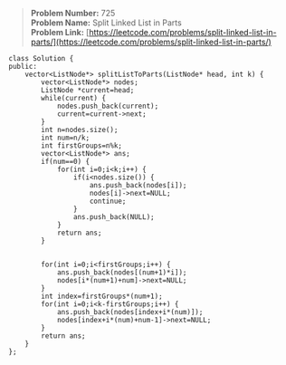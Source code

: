 > **Problem Number:** 725 <br>
> **Problem Name:** Split Linked List in Parts <br>
> **Problem Link:** [https://leetcode.com/problems/split-linked-list-in-parts/](https://leetcode.com/problems/split-linked-list-in-parts/) <br>

    class Solution {
    public:
        vector<ListNode*> splitListToParts(ListNode* head, int k) {
            vector<ListNode*> nodes;
            ListNode *current=head;
            while(current) {
                nodes.push_back(current);
                current=current->next;
            }
            int n=nodes.size();
            int num=n/k;
            int firstGroups=n%k;
            vector<ListNode*> ans;
            if(num==0) {
                for(int i=0;i<k;i++) {
                    if(i<nodes.size()) {
                        ans.push_back(nodes[i]);
                        nodes[i]->next=NULL;
                        continue;
                    }
                    ans.push_back(NULL);
                }
                return ans;
            }

            
            for(int i=0;i<firstGroups;i++) {
                ans.push_back(nodes[(num+1)*i]);
                nodes[i*(num+1)+num]->next=NULL;
            }
            int index=firstGroups*(num+1);
            for(int i=0;i<k-firstGroups;i++) {
                ans.push_back(nodes[index+i*(num)]);
                nodes[index+i*(num)+num-1]->next=NULL;
            }
            return ans;
        }
    };
